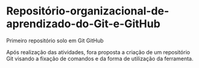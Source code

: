 # Repositório-organizacional-de-aprendizado-do-Git-e-GitHub
Primeiro repositório solo em Git GitHub

Após realização das atividades, fora proposta a criação de um repositório Git visando a fixação de comandos e da forma de utilização da ferramenta.
